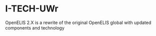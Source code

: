 # I-TECH-UWr
OpenELIS 2.X is a rewrite of the original OpenELIS global with updated components and technology
